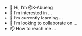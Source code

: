 - 👋 Hi, I’m @K-Abueng
- 👀 I’m interested in ...
- 🌱 I’m currently learning ...
- 💞️ I’m looking to collaborate on ...
- 📫 How to reach me ...

<!---
K-Abueng/K-Abueng is a ✨ special ✨ repository because its `README.md` (this file) appears on your GitHub profile.
You can click the Preview link to take a look at your changes.
--->
